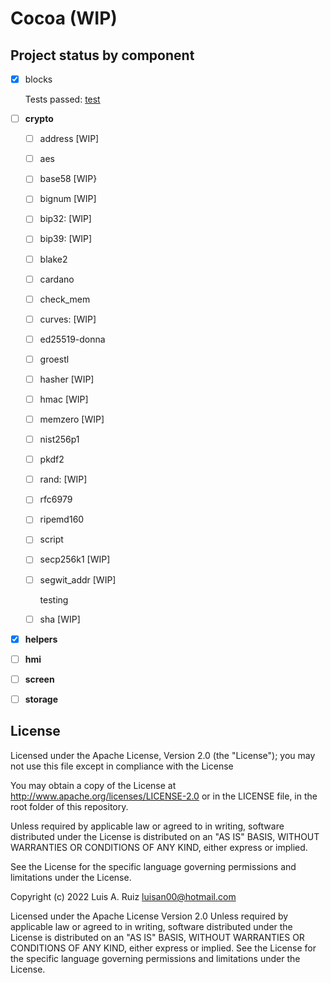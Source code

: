 # Cocoa (WIP)

## Project status by component


- [X] blocks

  Tests passed: [test](./components/blocks/test/test_blocks.c)

- [ ] **crypto**
  - [ ] address [WIP]
  - [ ] aes
  - [ ] base58 [WIP}
  - [ ] bignum [WIP]
  - [ ] bip32: [WIP]
  - [ ] bip39: [WIP]
  - [ ] blake2
  - [ ] cardano
  - [ ] check_mem
  - [ ] curves: [WIP]
  - [ ] ed25519-donna
  - [ ] groestl
  - [ ] hasher [WIP]
  - [ ] hmac [WIP]
  - [ ] memzero [WIP]
  - [ ] nist256p1
  - [ ] pkdf2
  - [ ] rand: [WIP]
  - [ ] rfc6979
  - [ ] ripemd160
  - [ ] script
  - [ ] secp256k1 [WIP]
  - [ ] segwit_addr [WIP]
  
    testing
  - [ ] sha [WIP]

- [X] **helpers**

- [ ] **hmi**

- [ ] **screen**

- [ ] **storage**

## License

Licensed under the Apache License, Version 2.0 (the "License"); you may not use this file except in compliance with the License

You may obtain a copy of the License at http://www.apache.org/licenses/LICENSE-2.0 or in the LICENSE file, in the root folder of this repository.

Unless required by applicable law or agreed to in writing, software distributed under the License is distributed on an "AS IS" BASIS, WITHOUT WARRANTIES OR CONDITIONS OF ANY KIND, either express or implied.

See the License for the specific language governing permissions and limitations under the License.

Copyright (c) 2022 Luis A. Ruiz <luisan00@hotmail.com>

Licensed under the Apache License Version 2.0 Unless required by applicable law or agreed to in writing, software distributed under the License is distributed on an "AS IS" BASIS, WITHOUT WARRANTIES OR CONDITIONS OF ANY KIND, either express or implied. See the License for the specific language governing permissions and limitations under the License.
